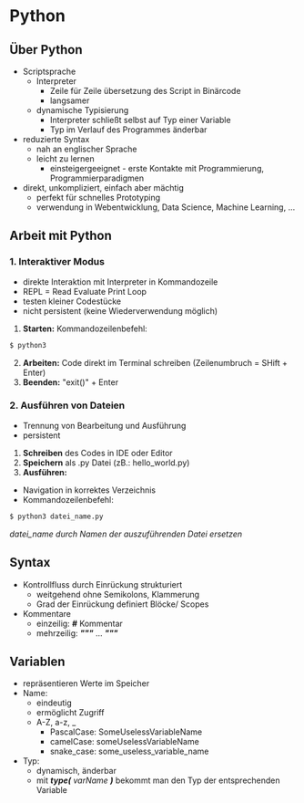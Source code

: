 # Python

## Über Python

+ Scriptsprache
  + Interpreter 
    + Zeile für Zeile übersetzung des Script in Binärcode
    + langsamer
  + dynamische Typisierung
    + Interpreter schließt selbst auf Typ einer Variable
    + Typ im Verlauf des Programmes änderbar
+ reduzierte Syntax
  + nah an englischer Sprache
  + leicht zu lernen 
    + einsteigergeeignet - erste Kontakte mit Programmierung, Programmierparadigmen
+ direkt, unkompliziert, einfach aber mächtig
  + perfekt für schnelles Prototyping
  + verwendung in Webentwicklung, Data Science, Machine Learning, ...


## Arbeit mit Python

### 1. Interaktiver Modus

+ direkte Interaktion mit Interpreter in Kommandozeile
+ REPL = Read Evaluate Print Loop
+ testen kleiner Codestücke
+ nicht persistent (keine Wiederverwendung möglich)

1. **Starten:** Kommandozeilenbefehl: 
```zsh
$ python3
```
2. **Arbeiten:** Code direkt im Terminal schreiben (Zeilenumbruch = SHift + Enter)
3. **Beenden:** "exit()" + Enter


### 2. Ausführen von Dateien

+ Trennung von Bearbeitung und Ausführung
+ persistent

1. **Schreiben** des Codes in IDE oder Editor
2. **Speichern** als .py Datei (zB.: hello_world.py)
3. **Ausführen:**
  + Navigation in korrektes Verzeichnis
  + Kommandozeilenbefehl:
  ```zsh
  $ python3 datei_name.py 
  ```

  *datei_name durch Namen der auszuführenden Datei ersetzen*

## Syntax

+ Kontrollfluss durch Einrückung strukturiert
  + weitgehend ohne Semikolons, Klammerung
  + Grad der Einrückung definiert Blöcke/ Scopes
+ Kommentare
  + einzeilig: ***#*** Kommentar
  + mehrzeilig: ***"""*** ... ***"""***

## Variablen

+ repräsentieren Werte im Speicher
+ Name:
  + eindeutig
  + ermöglicht Zugriff
  + A-Z, a-z, _
    + PascalCase: SomeUselessVariableName
    + camelCase: someUselessVariableName
    + snake_case: some_useless_variable_name
+ Typ:
  + dynamisch, änderbar
  + mit ***type(*** _varName_ ***)*** bekommt man den Typ der entsprechenden Variable
